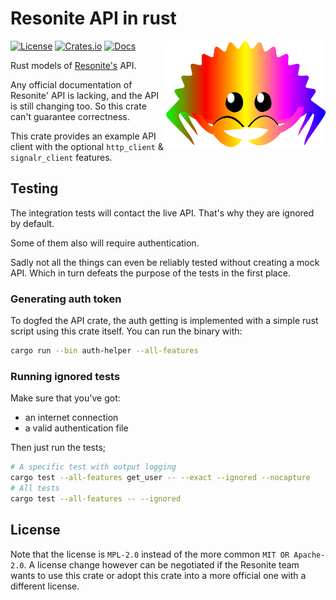 # Resonite API in rust

<img align="right" width="255" height="170" src="https://github.com/onlivfe/resonite_rs/raw/main/logo.png"/>

[![License](https://img.shields.io/crates/l/resonite.svg)](https://github.com/onlivfe/resonite_rs/src/LICENSE)
[![Crates.io](https://img.shields.io/crates/v/resonite.svg)](https://crates.io/crates/resonite)
[![Docs](https://docs.rs/resonite/badge.svg)](https://docs.rs/crate/resonite/)

Rust models of [Resonite's](https://resonite.com) API.

Any official documentation of Resonite' API is lacking, and the API is still changing too.
So this crate can't guarantee correctness.

This crate provides an example API client with the optional `http_client` & `signalr_client` features.

## Testing

The integration tests will contact the live API.
That's why they are ignored by default.

Some of them also will require authentication.

Sadly not all the things can even be reliably tested without creating a mock API.
Which in turn defeats the purpose of the tests in the first place.

### Generating auth token

To dogfed the API crate, the auth getting is implemented with a simple rust script using this crate itself.
You can run the binary with:

```sh
cargo run --bin auth-helper --all-features
```

### Running ignored tests

Make sure that you've got:

- an internet connection
- a valid authentication file

Then just run the tests;

```sh
# A specific test with output logging
cargo test --all-features get_user -- --exact --ignored --nocapture
# All tests
cargo test --all-features -- --ignored
```

## License

Note that the license is `MPL-2.0` instead of the more common `MIT OR Apache-2.0`.
A license change however can be negotiated if the Resonite team wants to use this crate or adopt this crate into a more official one with a different license.
